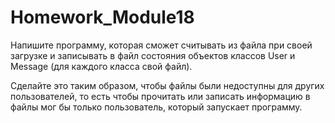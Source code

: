 # Homework_Module18
Напишите программу, которая сможет считывать из файла при своей загрузке и записывать в файл состояния объектов классов User и Message (для каждого класса свой файл).

Сделайте это таким образом, чтобы файлы были недоступны для других пользователей, то есть чтобы  прочитать или записать информацию в файлы мог бы только пользователь, который запускает программу. 

